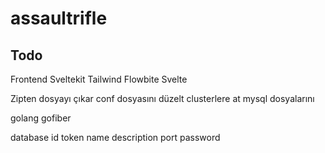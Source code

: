 #  assaultrifle

 Todo 
---
Frontend 
Sveltekit
Tailwind 
Flowbite Svelte

Zipten dosyayı çıkar conf dosyasını düzelt 
clusterlere at mysql dosyalarını 


golang gofiber 


database 
id token name description port password